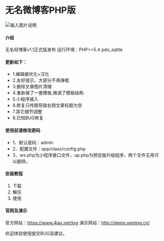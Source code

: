 # 无名微博客PHP版

![输入图片说明](https://images.gitee.com/uploads/images/2019/0508/091141_e1378c08_2191229.jpeg "截图_2.jpg")

#### 介绍

无名轻博客v1.1正式版发布
运行环境：PHP>=5.4 pdo_sqlite

#### 更新如下：


- 1.编辑器优化+汉化
- 2.友好提示，大部分不再弹框
- 3.删除文章图片清理
- 4.重新做了一套模板,微调了模板结构
- 5.小程序接入
- 6.修复只传图导致右侧文章标题为空
- 7.其它细节调整
- 8.已知BUG修复


#### 使用前请修改密码


- 1、默认密码：admin
- 2、配置文件：app/class/config.php
- 3、wx.php为小程序接口文件，up.php为预览版升级程序，两个文件无用可以删除。


#### 安装教程

1. 下载 
2. 解压
3. 使用

#### 官网及演示

官方网站：https://www.4jax.net/log
演示网站：http://demo.semlog.cn/

欢迎体验使用提交BUG及建议。
